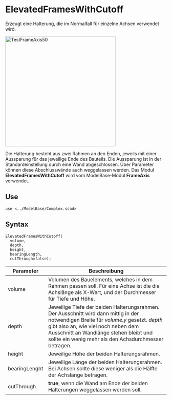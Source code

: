 # ElevatedFramesWithCutoff

Erzeugt eine Halterung, die im Normalfall für einzelne Achsen verwendet wird.

<img width="344" alt="TestFrameAxis50" src="https://user-images.githubusercontent.com/48654609/168169890-a92315c3-b7fe-403c-9321-2d452dd33042.png">

Die Halterung besteht aus zwei Rahmen an den Enden, jeweils mit einer Aussparung für das jeweilige Ende des Bauteils. Die Aussparung ist in der Standardeinstellung durch eine Wand abgeschlossen. Über Parameter können diese Abschlusswände auch weggelassen werden. Das Modul __ElevatedFramesWithCutoff__ wird vom ModelBase-Modul __FrameAxis__ verwendet.

## Use
<pre><code>use &lt;../ModelBase/Complex.scad&gt;</pre></code>

## Syntax
<pre><code>ElevatedFramesWithCutoff(
  volume, 
  depth,
  height, 
  bearingLength, 
  cutThrough=false);
</pre></code>

| Parameter | Beschreibung |
| ------ | ------ |
| volume | Volumen des Bauelements, welches in dem Rahmen passen soll. Für eine Achse ist die die Achslänge als X-Wert, und der Durchmesser für Tiefe und Höhe. |
| depth | Jeweilige Tiefe der beiden Halterungsrahmen. Der Ausschnitt wird dann mittig in der notwendigen Breite für *volume.y* gesetzt. *depth* gibt also an, wie viel noch neben dem Ausschnitt an Wandlänge stehen bleibt und sollte ein wenig mehr als den Achsdurchmesser betragen. |
| height | Jeweilige Höhe der beiden Halterungsrahmen. |
| bearingLenght | Jeweilige Länge der beiden Halterungsrahmen. Bei Achsen sollte diese weniger als die Hälfte der Achslänge betragen. |
| cutThrough | __true__, wenn die Wand am Ende der beiden Halterungen weggelassen werden soll. |
